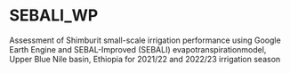 # SEBALI_WP
Assessment of Shimburit small-scale irrigation performance using Google Earth Engine and SEBAL-Improved (SEBALI) evapotranspirationmodel, Upper Blue Nile basin, Ethiopia for 2021/22 and 2022/23 irrigation season

